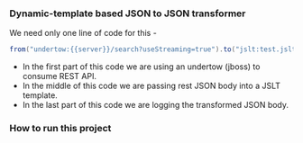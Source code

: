 ### Dynamic-template based JSON to JSON transformer

We need only one line of code for this -

```java
from("undertow:{{server}}/search?useStreaming=true").to("jslt:test.jslt").log("${body}");
```


- In the first part of this code we are using an undertow (jboss) to consume REST API.
- In the middle of this code we are passing rest JSON body into a JSLT template. 
- In the last part of this code we are logging the transformed JSON body.

### How to run this project 




